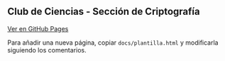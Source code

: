 ## Club de Ciencias - Sección de Criptografía

[Ver en GitHub Pages](https://af2047.github.io/ClubCiencias/index.html)

Para añadir una nueva página, copiar `docs/plantilla.html` y modificarla siguiendo los comentarios.